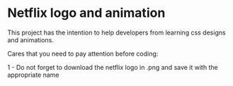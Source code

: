 # Netflix logo and animation

This project has the intention to help developers from learning css designs and animations.

Cares that you need to pay attention before coding:

1 - Do not forget to download the netflix logo in .png and save it with the appropriate name
